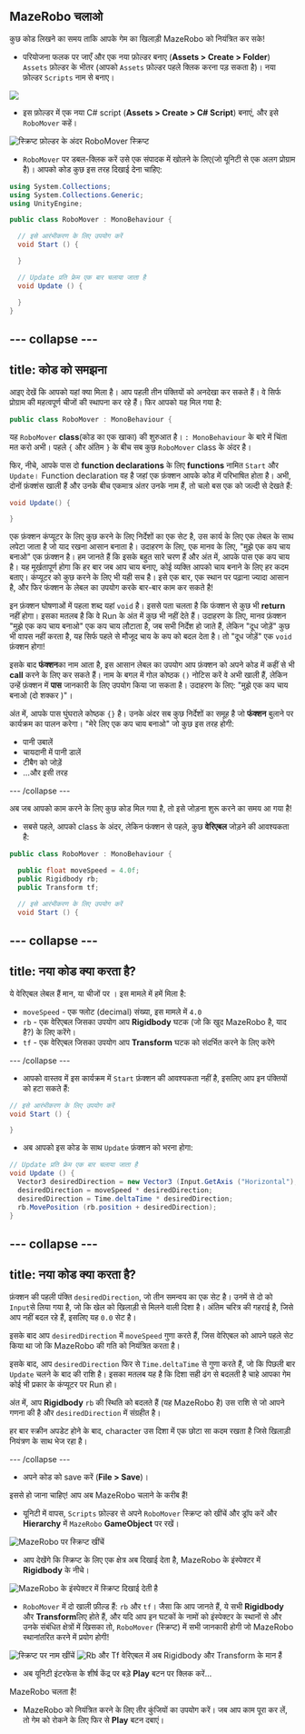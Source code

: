 ## MazeRobo चलाओ

कुछ कोड लिखने का समय ताकि आपके गेम का खिलाड़ी MazeRobo को नियंत्रित कर सके!

+ परियोजना फलक पर जाएँ और एक नया फ़ोल्डर बनाए \(**Assets &gt; Create &gt; Folder**\) `Assets` फ़ोल्डर के भीतर \(आपको `Assets` फ़ोल्डर पहले क्लिक करना पड़ सकता है\)। नया फ़ोल्डर `Scripts` नाम से बनाए।

![](images/step7_ScriptsFolder.png)

+ इस फ़ोल्डर में एक नया C\# script \(**Assets &gt; Create &gt;  C\# Script**\) बनाएं, और इसे `RoboMover` कहें।

![स्क्रिप्ट फ़ोल्डर के अंदर RoboMover स्क्रिप्ट](images/step7_NewScript.png)

+ `RoboMover` पर डबल-क्लिक करें उसे एक संपादक में खोलने के लिए(जो यूनिटी से एक अलग प्रोग्राम है)। आपको कोड कुछ इस तरह दिखाई देना चाहिए:

```cs
using System.Collections;
using System.Collections.Generic;
using UnityEngine;

public class RoboMover : MonoBehaviour {

  // इसे आरंभीकरण के लिए उपयोग करें
  void Start () {

  }

  // Update प्रति फ्रेम एक बार चलाया जाता है
  void Update () {

  }
}
```

--- collapse ---
---
title: कोड को समझना
---
आइए देखें कि आपको यहां क्या मिला है। आप पहली तीन पंक्तियों को अनदेखा कर सकते हैं। वे सिर्फ प्रोग्राम की महत्वपूर्ण चीजों की स्थापना कर रहे हैं। फिर आपको यह मिल गया है:

```cs
public class RoboMover : MonoBehaviour {
```

यह `RoboMover` **class**\(कोड का एक खाका\) की शुरुआत है। `: MonoBehaviour` के बारे में चिंता मत करो अभी। पहले `{` और अंतिम `}` के बीच सब कुछ `RoboMover` class के अंदर है।

फिर, नीचे, आपके पास दो **function declarations** के लिए **functions** नामित `Start` और `Update`। Function declaration वह है जहां एक फ़ंक्शन आपके कोड में परिभाषित होता है। अभी, दोनों फ़ंक्शंस खाली हैं और उनके बीच एकमात्र अंतर उनके नाम हैं, तो चलो बस एक को जल्दी से देखते हैं:

```cs
void Update() {

}
```

एक फ़ंक्शन कंप्यूटर के लिए कुछ करने के लिए निर्देशों का एक सेट है, उस कार्य के लिए एक लेबल के साथ लपेटा जाता है जो याद रखना आसान बनाता है। उदाहरण के लिए, एक मानव के लिए, "मुझे एक कप चाय बनाओ" एक फ़ंक्शन है। हम जानते हैं कि इसके बहुत सारे चरण हैं और अंत में, आपके पास एक कप चाय है। यह मूर्खतापूर्ण होगा कि हर बार जब आप चाय बनाए, कोई व्यक्ति आपको चाय बनाने के लिए हर कदम बताए। कंप्यूटर को कुछ करने के लिए भी यही सच है। इसे एक बार, एक स्थान पर पढ़ाना ज्यादा आसान है, और फिर फंक्शन के लेबल का उपयोग करके बार-बार काम कर सकते है!

इन फ़ंक्शन घोषणाओं में पहला शब्द यहां `void` है। इससे पता चलता है कि फंक्शन से कुछ भी **return** नहीं होगा। इसका मतलब है कि वे Run के अंत में कुछ भी नहीं देते हैं। उदाहरण के लिए, मानव फ़ंक्शन "मुझे एक कप चाय बनाओ" एक कप चाय लौटाता है, जब सभी निर्देश हो जाते हैं, लेकिन "दूध जोड़ें" कुछ भी वापस नहीं करता है, यह सिर्फ पहले से मौजूद चाय के कप को बदल देता है। तो "दूध जोड़ें" एक `void` फ़ंक्शन होगा!

इसके बाद **फंक्शन**का नाम आता है, इस आसान लेबल का उपयोग आप फ़ंक्शन को अपने कोड में कहीं से भी **call** करने के लिए कर सकते हैं। नाम के बगल में गोल कोष्ठक `()` नोटिस करें वे अभी खाली हैं, लेकिन उन्हें फ़ंक्शन में **पास** जानकारी के लिए उपयोग किया जा सकता है। उदाहरण के लिए: "मुझे एक कप चाय बनाओ \(दो शक्कर \)"।

अंत में, आपके पास घुंघराले कोष्ठक `{}` है। उनके अंदर सब कुछ निर्देशों का समूह है जो **फंक्शन** बुलाने पर कार्यक्रम का पालन करेगा। "मेरे लिए एक कप चाय बनाओ" जो कुछ इस तरह होगी:

* पानी उबालें
* चायदानी में पानी डालें
* टीबैग को जोड़ें
* ...और इसी तरह

--- /collapse ---

अब जब आपको काम करने के लिए कुछ कोड मिल गया है, तो इसे जोड़ना शुरू करने का समय आ गया है!

+ सबसे पहले, आपको class के अंदर, लेकिन फंक्शन से पहले, कुछ **वेरिएबल** जोड़ने की आवश्यकता है:

```cs
public class RoboMover : MonoBehaviour {

  public float moveSpeed = 4.0f;
  public Rigidbody rb;
  public Transform tf;

  // इसे आरंभीकरण के लिए उपयोग करें
  void Start () {
```

--- collapse ---
---
title: नया कोड क्या करता है?
---

ये वेरिएबल लेबल हैं मान, या चीजों पर । इस मामले में हमें मिला है:

   * `moveSpeed` - एक फ्लोट \(decimal\) संख्या, इस मामले में `4.0`
   * `rb` - एक वेरिएबल जिसका उपयोग आप **Rigidbody** घटक \(जो कि खुद MazeRobo है, याद है?\) के लिए करेंगे।
   * `tf` - एक वेरिएबल जिसका उपयोग आप **Transform** घटक को संदर्भित करने के लिए करेंगे

--- /collapse ---

+ आपको वास्तव में इस कार्यक्रम में `Start` फ़ंक्शन की आवश्यकता नहीं है, इसलिए आप इन पंक्तियों को हटा सकते हैं:

```cs
// इसे आरंभीकरण के लिए उपयोग करें
void Start () {

}
```

+ अब आपको इस कोड के साथ `Update` फ़ंक्शन को भरना होगा:

```cs
// Update प्रति फ्रेम एक बार चलाया जाता है
void Update () {
  Vector3 desiredDirection = new Vector3 (Input.GetAxis ("Horizontal"), 0.0f, Input.GetAxis ("Vertical"));
  desiredDirection = moveSpeed * desiredDirection;
  desiredDirection = Time.deltaTime * desiredDirection;
  rb.MovePosition (rb.position + desiredDirection);
}
```

--- collapse ---
---
title: नया कोड क्या करता है?
---

फ़ंक्शन की पहली पंक्ति `desiredDirection`, जो तीन समन्वय का एक सेट है। उनमें से दो को `Input`से लिया गया है, जो कि खेल को खिलाड़ी से मिलने वाली दिशा है। अंतिम चरित्र की गहराई है, जिसे आप नहीं बदल रहे हैं, इसलिए यह `0.0` सेट है।

इसके बाद आप `desiredDirection` में `moveSpeed` गुणा करते हैं, जिस वेरिएबल को आपने पहले सेट किया था जो कि MazeRobo की गति को नियंत्रित करता है।

इसके बाद, आप `desiredDirection` फिर से `Time.deltaTime` से गुणा करते हैं, जो कि पिछली बार `Update` चलने के बाद की राशि है। इसका मतलब यह है कि दिशा सही ढंग से बदलती है चाहे आपका गेम कोई भी प्रकार के कंप्यूटर पर Run हो।

अंत में, आप **Rigidbody** `rb` की स्थिति को बदलते हैं (यह MazeRobo है) उस राशि से जो आपने गणना की है और `desiredDirection` में संग्रहीत है।

हर बार स्क्रीन अपडेट होने के बाद, character उस दिशा में एक छोटा सा कदम रखता है जिसे खिलाड़ी नियंत्रण के साथ भेज रहा है।

--- /collapse ---

+ अपने कोड को save करें (**File > Save**)।

इससे हो जाना चाहिए! आप अब MazeRobo चलाने के करीब हैं!

+ यूनिटी में वापस, `Scripts` फ़ोल्डर से अपने `RoboMover` स्क्रिप्ट को खींचें और ड्रॉप करें और **Hierarchy** में `MazeRobo` **GameObject** पर रखें।

![MazeRobo पर स्क्रिप्ट खींचें](images/step7_dragScript.png)

+ आप देखेंगे कि स्क्रिप्ट के लिए एक क्षेत्र अब दिखाई देता है, MazeRobo के इंस्पेक्टर में **Rigidbody** के नीचे।

![MazeRobo के इंस्पेक्टर में स्क्रिप्ट दिखाई देती है](images/MazeRobo_Inspector.png)

+ `RoboMover` में दो खाली फ़ील्ड हैं: `rb` और `tf`। जैसा कि आप जानते हैं, ये सभी **Rigidbody** और **Transform**लिए होते हैं, और यदि आप इन घटकों के नामों को इंस्पेक्टर के स्थानों से और उनके संबंधित क्षेत्रों में खिसका तो, `RoboMover` \(स्क्रिप्ट\) में सभी जानकारी होगी जो MazeRobo स्थानांतरित करने में प्रयोग होगी!

![स्क्रिप्ट पर नाम खींचें](images/step7_DragOntoScript.png) 
![Rb और Tf वेरिएबल में अब Rigidbody और Transform के मान हैं](images/Script_Vars.png)

+ अब यूनिटी इंटरफेस के शीर्ष केंद्र पर बड़े **Play** बटन पर क्लिक करें...

MazeRobo चलता है!

+ MazeRobo को नियंत्रित करने के लिए तीर कुंजियों का उपयोग करें। जब आप काम पूरा कर लें, तो गेम को रोकने के लिए फिर से **Play** बटन दबाएं।
